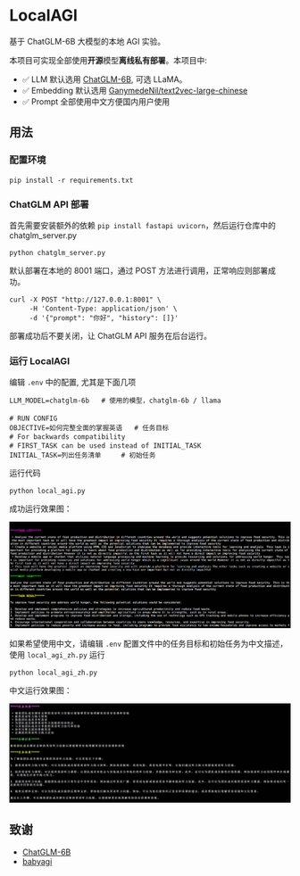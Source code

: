 # LocalAGI

基于 ChatGLM-6B 大模型的本地 AGI 实验。

本项目可实现全部使用**开源**模型**离线私有部署**。本项目中:

- ✅ LLM 默认选用 [ChatGLM-6B](https://github.com/THUDM/ChatGLM-6B), 可选 LLaMA。
- ✅ Embedding 默认选用 [GanymedeNil/text2vec-large-chinese](https://huggingface.co/GanymedeNil/text2vec-large-chinese/tree/main)
- ✅ Prompt 全部使用中文方便国内用户使用

## 用法

### 配置环境
```
pip install -r requirements.txt
```

### ChatGLM API 部署

首先需要安装额外的依赖 `pip install fastapi uvicorn`，然后运行仓库中的 chatglm_server.py

```
python chatglm_server.py
```

默认部署在本地的 8001 端口，通过 POST 方法进行调用，正常响应则部署成功。

```
curl -X POST "http://127.0.0.1:8001" \
     -H 'Content-Type: application/json' \
     -d '{"prompt": "你好", "history": []}'
```

部署成功后不要关闭，让 ChatGLM API 服务在后台运行。

### 运行 LocalAGI

编辑 `.env` 中的配置, 尤其是下面几项
```
LLM_MODEL=chatglm-6b   # 使用的模型，chatglm-6b / llama

# RUN CONFIG
OBJECTIVE=如何完整全面的掌握英语   # 任务目标
# For backwards compatibility
# FIRST_TASK can be used instead of INITIAL_TASK
INITIAL_TASK=列出任务清单     # 初始任务
```

运行代码
```
python local_agi.py
```

成功运行效果图：

![LocalAGI](imgs/LocalAGI_run1.jpg)

如果希望使用中文，请编辑 `.env` 配置文件中的任务目标和初始任务为中文描述，使用 `local_agi_zh.py` 运行

```
python local_agi_zh.py
```

中文运行效果图：

![LocalAGI](imgs/LocalAGI_zh_run1.jpg)

## 致谢

* [ChatGLM-6B](https://github.com/THUDM/ChatGLM-6B)
* [babyagi](https://github.com/yoheinakajima/babyagi)